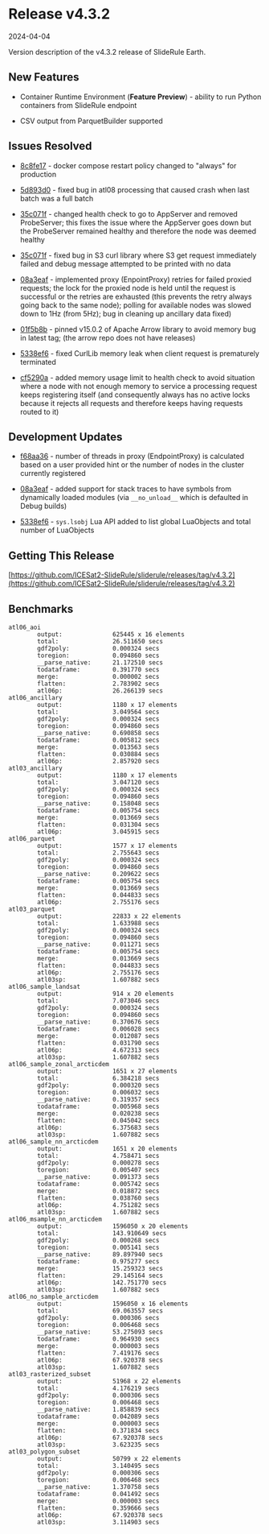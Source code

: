 # Release v4.3.2

2024-04-04

Version description of the v4.3.2 release of SlideRule Earth.

## New Features

* Container Runtime Environment (__Feature Preview__) - ability to run Python containers from SlideRule endpoint

* CSV output from ParquetBuilder supported

## Issues Resolved

* [8c8fe17](https://github.com/ICESat2-SlideRule/sliderule/commit/8c8fe174e25fff0fb7fd6416cbf25b6bd63580d3) - docker compose restart policy changed to "always" for production

* [5d893d0](https://github.com/ICESat2-SlideRule/sliderule/commit/5d893d0769425f4178304960ad0148fc62483919) - fixed bug in atl08 processing that caused crash when last batch was a full batch

* [35c071f](https://github.com/ICESat2-SlideRule/sliderule/commit/35c071fadf9a14d58c95b66b4e578cdb05bcab3c) - changed health check to go to AppServer and removed ProbeServer; this fixes the issue where the AppServer goes down but the ProbeServer remained healthy and therefore the node was deemed healthy

* [35c071f](https://github.com/ICESat2-SlideRule/sliderule/commit/35c071fadf9a14d58c95b66b4e578cdb05bcab3c) - fixed bug in S3 curl library where S3 get request immediately failed and debug message attempted to be printed with no data

* [08a3eaf](https://github.com/ICESat2-SlideRule/sliderule/commit/08a3eaf9ac1758c097e60a81f47d4029fa1ab6cd) - implemented proxy (EnpointProxy) retries for failed proxied requests; the lock for the proxied node is held until the request is successful or the retries are exhausted (this prevents the retry always going back to the same node); polling for available nodes was slowed down to 1Hz (from 5Hz); bug in cleaning up ancillary data fixed)

* [01f5b8b](https://github.com/ICESat2-SlideRule/sliderule/commit/01f5b8b7c79bdd248029b326d4e8b9dac971f5b3) - pinned v15.0.2 of Apache Arrow library to avoid memory bug in latest tag; (the arrow repo does not have releases)

* [5338ef6](https://github.com/ICESat2-SlideRule/sliderule/commit/5338ef6f6166a15b1ab6b83abe3632b2d34790c3) - fixed CurlLib memory leak when client request is prematurely terminated

* [cf5290a](https://github.com/ICESat2-SlideRule/sliderule/commit/cf5290a3007b95c922d6e03f2c8c52d73e8370f0) - added memory usage limit to health check to avoid situation where a node with not enough memory to service a processing request keeps registering itself (and consequently always has no active locks because it rejects all requests and therefore keeps having requests routed to it)

## Development Updates

* [f68aa36](https://github.com/ICESat2-SlideRule/sliderule/commit/f68aa367b4436f528ea40b902d4d621288a18024) - number of threads in proxy (EndpointProxy) is calculated based on a user provided hint or the number of nodes in the cluster currently registered

* [08a3eaf](https://github.com/ICESat2-SlideRule/sliderule/commit/08a3eaf9ac1758c097e60a81f47d4029fa1ab6cd) - added support for stack traces to have symbols from dynamically loaded modules (via `__no_unload__` which is defaulted in Debug builds)

* [5338ef6](https://github.com/ICESat2-SlideRule/sliderule/commit/5338ef6f6166a15b1ab6b83abe3632b2d34790c3) - `sys.lsobj` Lua API added to list global LuaObjects and total number of LuaObjects

## Getting This Release

[https://github.com/ICESat2-SlideRule/sliderule/releases/tag/v4.3.2](https://github.com/ICESat2-SlideRule/sliderule/releases/tag/v4.3.2)

## Benchmarks

```
atl06_aoi
        output:              625445 x 16 elements
        total:               26.511650 secs
        gdf2poly:            0.000324 secs
        toregion:            0.094860 secs
        __parse_native:      21.172510 secs
        todataframe:         0.391770 secs
        merge:               0.000002 secs
        flatten:             2.783902 secs
        atl06p:              26.266139 secs
atl06_ancillary
        output:              1180 x 17 elements
        total:               3.049564 secs
        gdf2poly:            0.000324 secs
        toregion:            0.094860 secs
        __parse_native:      0.690858 secs
        todataframe:         0.005812 secs
        merge:               0.013563 secs
        flatten:             0.030884 secs
        atl06p:              2.857920 secs
atl03_ancillary
        output:              1180 x 17 elements
        total:               3.047120 secs
        gdf2poly:            0.000324 secs
        toregion:            0.094860 secs
        __parse_native:      0.158048 secs
        todataframe:         0.005754 secs
        merge:               0.013669 secs
        flatten:             0.031304 secs
        atl06p:              3.045915 secs
atl06_parquet
        output:              1577 x 17 elements
        total:               2.755643 secs
        gdf2poly:            0.000324 secs
        toregion:            0.094860 secs
        __parse_native:      0.209622 secs
        todataframe:         0.005754 secs
        merge:               0.013669 secs
        flatten:             0.044833 secs
        atl06p:              2.755176 secs
atl03_parquet
        output:              22833 x 22 elements
        total:               1.633988 secs
        gdf2poly:            0.000324 secs
        toregion:            0.094860 secs
        __parse_native:      0.011271 secs
        todataframe:         0.005754 secs
        merge:               0.013669 secs
        flatten:             0.044833 secs
        atl06p:              2.755176 secs
        atl03sp:             1.607882 secs
atl06_sample_landsat
        output:              914 x 20 elements
        total:               7.073046 secs
        gdf2poly:            0.000324 secs
        toregion:            0.094860 secs
        __parse_native:      0.370676 secs
        todataframe:         0.006028 secs
        merge:               0.012087 secs
        flatten:             0.031790 secs
        atl06p:              4.672313 secs
        atl03sp:             1.607882 secs
atl06_sample_zonal_arcticdem
        output:              1651 x 27 elements
        total:               6.384218 secs
        gdf2poly:            0.000320 secs
        toregion:            0.006032 secs
        __parse_native:      0.319357 secs
        todataframe:         0.005968 secs
        merge:               0.020238 secs
        flatten:             0.045042 secs
        atl06p:              6.375683 secs
        atl03sp:             1.607882 secs
atl06_sample_nn_arcticdem
        output:              1651 x 20 elements
        total:               4.758471 secs
        gdf2poly:            0.000278 secs
        toregion:            0.005407 secs
        __parse_native:      0.091373 secs
        todataframe:         0.005742 secs
        merge:               0.018872 secs
        flatten:             0.038760 secs
        atl06p:              4.751282 secs
        atl03sp:             1.607882 secs
atl06_msample_nn_arcticdem
        output:              1596050 x 20 elements
        total:               143.910649 secs
        gdf2poly:            0.000268 secs
        toregion:            0.005141 secs
        __parse_native:      89.897940 secs
        todataframe:         0.975277 secs
        merge:               15.259323 secs
        flatten:             29.145164 secs
        atl06p:              142.751770 secs
        atl03sp:             1.607882 secs
atl06_no_sample_arcticdem
        output:              1596050 x 16 elements
        total:               69.063557 secs
        gdf2poly:            0.000306 secs
        toregion:            0.006468 secs
        __parse_native:      53.275093 secs
        todataframe:         0.964930 secs
        merge:               0.000003 secs
        flatten:             7.419176 secs
        atl06p:              67.920378 secs
        atl03sp:             1.607882 secs
atl03_rasterized_subset
        output:              51968 x 22 elements
        total:               4.176219 secs
        gdf2poly:            0.000306 secs
        toregion:            0.006468 secs
        __parse_native:      1.858839 secs
        todataframe:         0.042089 secs
        merge:               0.000003 secs
        flatten:             0.371834 secs
        atl06p:              67.920378 secs
        atl03sp:             3.623235 secs
atl03_polygon_subset
        output:              50799 x 22 elements
        total:               3.140495 secs
        gdf2poly:            0.000306 secs
        toregion:            0.006468 secs
        __parse_native:      1.370758 secs
        todataframe:         0.041492 secs
        merge:               0.000003 secs
        flatten:             0.359666 secs
        atl06p:              67.920378 secs
        atl03sp:             3.114903 secs
```